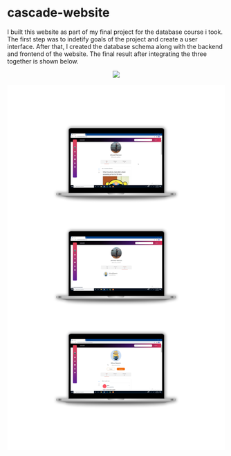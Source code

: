 # cascade-website

I built this website as part of my final project for the database course i took. The first step was to indetify goals of the project and create a user interface. After that, I created the database schema along with the backend and frontend of the website. The final result after integrating the three together is shown below.

<p align="center"><img src="https://github.com/ahmed-dys99/cascade-website/blob/main/demo.gif"/></p>

<p align="center"><img src="https://github.com/ahmed-dys99/cascade-website/blob/main/demo.jpg"/></p>
